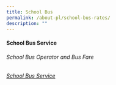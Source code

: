 ```yaml
---
title: School Bus
permalink: /about-pl/school-bus-rates/
description: ""
---
```

#### School Bus Service
###### School Bus Operator and Bus Fare

###### [School Bus Service](https://acrobat.adobe.com/id/urn:aaid:sc:AP:d1f9dea6-4abc-441f-bf85-bfd32fc90784)